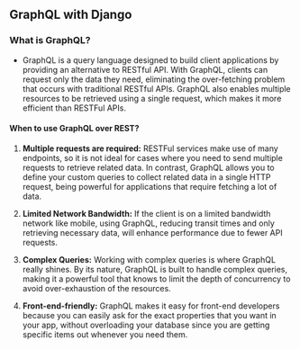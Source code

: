 ## GraphQL with Django
### What is GraphQL?
- GraphQL is a query language designed to build client applications by providing an alternative to RESTful API. 
With GraphQL, clients can request only the data they need, eliminating the over-fetching problem that occurs with 
traditional RESTful APIs. GraphQL also enables multiple resources to be retrieved using a single request, 
which makes it more efficient than RESTFul APIs.


#### When to use GraphQL over REST?
1. **Multiple requests are required:** RESTFul services make use of many endpoints, so it is not ideal for cases where 
you need to send multiple requests to retrieve related data. In contrast, GraphQL allows you to define your custom queries 
to collect related data in a single HTTP request, being powerful for applications that require fetching a lot of data.

2. **Limited Network Bandwidth:** If the client is on a limited bandwidth network like mobile, using GraphQL, reducing 
transit times and only retrieving necessary data, will enhance performance due to fewer API requests.

3. **Complex Queries:** Working with complex queries is where GraphQL really shines. By its nature, GraphQL is built to handle 
complex queries, making it a powerful tool that knows to limit the depth of concurrency to avoid over-exhaustion of the resources.

4. **Front-end-friendly:** GraphQL makes it easy for front-end developers because you can easily ask for the exact properties 
that you want in your app, without overloading your database since you are getting specific items out whenever you need them. 